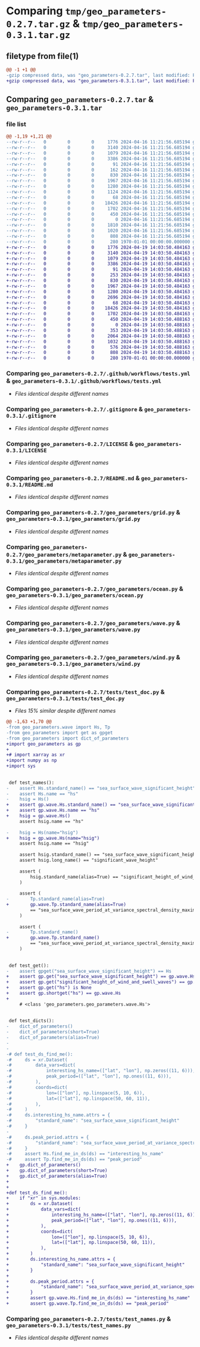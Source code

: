 # Comparing `tmp/geo_parameters-0.2.7.tar.gz` & `tmp/geo_parameters-0.3.1.tar.gz`

## filetype from file(1)

```diff
@@ -1 +1 @@
-gzip compressed data, was "geo_parameters-0.2.7.tar", last modified: Fri Jan  1 00:00:00 2016, max compression
+gzip compressed data, was "geo_parameters-0.3.1.tar", last modified: Fri Jan  1 00:00:00 2016, max compression
```

## Comparing `geo_parameters-0.2.7.tar` & `geo_parameters-0.3.1.tar`

### file list

```diff
@@ -1,19 +1,21 @@
--rw-r--r--   0        0        0     1776 2024-04-16 11:21:56.685194 geo_parameters-0.2.7/.github/workflows/tests.yml
--rw-r--r--   0        0        0     3140 2024-04-16 11:21:56.685194 geo_parameters-0.2.7/.gitignore
--rw-r--r--   0        0        0     1079 2024-04-16 11:21:56.685194 geo_parameters-0.2.7/LICENSE
--rw-r--r--   0        0        0     3386 2024-04-16 11:21:56.685194 geo_parameters-0.2.7/README.md
--rw-r--r--   0        0        0       91 2024-04-16 11:21:56.685194 geo_parameters-0.2.7/environment.yml
--rw-r--r--   0        0        0      162 2024-04-16 11:21:56.685194 geo_parameters-0.2.7/geo_parameters/__init__.py
--rw-r--r--   0        0        0      830 2024-04-16 11:21:56.685194 geo_parameters-0.2.7/geo_parameters/grid.py
--rw-r--r--   0        0        0     1967 2024-04-16 11:21:56.685194 geo_parameters-0.2.7/geo_parameters/metaparameter.py
--rw-r--r--   0        0        0     1280 2024-04-16 11:21:56.685194 geo_parameters-0.2.7/geo_parameters/ocean.py
--rw-r--r--   0        0        0     1124 2024-04-16 11:21:56.685194 geo_parameters-0.2.7/geo_parameters/parameter_funcs.py
--rw-r--r--   0        0        0       68 2024-04-16 11:21:56.685194 geo_parameters-0.2.7/geo_parameters/ureg.py
--rw-r--r--   0        0        0    18426 2024-04-16 11:21:56.685194 geo_parameters-0.2.7/geo_parameters/wave.py
--rw-r--r--   0        0        0     1702 2024-04-16 11:21:56.685194 geo_parameters-0.2.7/geo_parameters/wind.py
--rw-r--r--   0        0        0      450 2024-04-16 11:21:56.685194 geo_parameters-0.2.7/pyproject.toml
--rw-r--r--   0        0        0        0 2024-04-16 11:21:56.685194 geo_parameters-0.2.7/tests/__init__.py
--rw-r--r--   0        0        0     1810 2024-04-16 11:21:56.685194 geo_parameters-0.2.7/tests/test_doc.py
--rw-r--r--   0        0        0     1020 2024-04-16 11:21:56.685194 geo_parameters-0.2.7/tests/test_funcs.py
--rw-r--r--   0        0        0      808 2024-04-16 11:21:56.685194 geo_parameters-0.2.7/tests/test_names.py
--rw-r--r--   0        0        0      280 1970-01-01 00:00:00.000000 geo_parameters-0.2.7/PKG-INFO
+-rw-r--r--   0        0        0     1776 2024-04-19 14:03:50.484163 geo_parameters-0.3.1/.github/workflows/tests.yml
+-rw-r--r--   0        0        0     3140 2024-04-19 14:03:50.484163 geo_parameters-0.3.1/.gitignore
+-rw-r--r--   0        0        0     1079 2024-04-19 14:03:50.484163 geo_parameters-0.3.1/LICENSE
+-rw-r--r--   0        0        0     3386 2024-04-19 14:03:50.484163 geo_parameters-0.3.1/README.md
+-rw-r--r--   0        0        0       91 2024-04-19 14:03:50.484163 geo_parameters-0.3.1/environment.yml
+-rw-r--r--   0        0        0      253 2024-04-19 14:03:50.484163 geo_parameters-0.3.1/geo_parameters/__init__.py
+-rw-r--r--   0        0        0      830 2024-04-19 14:03:50.484163 geo_parameters-0.3.1/geo_parameters/grid.py
+-rw-r--r--   0        0        0     1967 2024-04-19 14:03:50.484163 geo_parameters-0.3.1/geo_parameters/metaparameter.py
+-rw-r--r--   0        0        0     1280 2024-04-19 14:03:50.484163 geo_parameters-0.3.1/geo_parameters/ocean.py
+-rw-r--r--   0        0        0     2696 2024-04-19 14:03:50.484163 geo_parameters-0.3.1/geo_parameters/parameter_funcs.py
+-rw-r--r--   0        0        0       68 2024-04-19 14:03:50.484163 geo_parameters-0.3.1/geo_parameters/ureg.py
+-rw-r--r--   0        0        0    18426 2024-04-19 14:03:50.484163 geo_parameters-0.3.1/geo_parameters/wave.py
+-rw-r--r--   0        0        0     1702 2024-04-19 14:03:50.484163 geo_parameters-0.3.1/geo_parameters/wind.py
+-rw-r--r--   0        0        0      450 2024-04-19 14:03:50.488163 geo_parameters-0.3.1/pyproject.toml
+-rw-r--r--   0        0        0        0 2024-04-19 14:03:50.488163 geo_parameters-0.3.1/tests/__init__.py
+-rw-r--r--   0        0        0      353 2024-04-19 14:03:50.488163 geo_parameters-0.3.1/tests/test_decode.py
+-rw-r--r--   0        0        0     2064 2024-04-19 14:03:50.488163 geo_parameters-0.3.1/tests/test_doc.py
+-rw-r--r--   0        0        0     1032 2024-04-19 14:03:50.488163 geo_parameters-0.3.1/tests/test_funcs.py
+-rw-r--r--   0        0        0      576 2024-04-19 14:03:50.488163 geo_parameters-0.3.1/tests/test_isgp.py
+-rw-r--r--   0        0        0      808 2024-04-19 14:03:50.488163 geo_parameters-0.3.1/tests/test_names.py
+-rw-r--r--   0        0        0      280 1970-01-01 00:00:00.000000 geo_parameters-0.3.1/PKG-INFO
```

### Comparing `geo_parameters-0.2.7/.github/workflows/tests.yml` & `geo_parameters-0.3.1/.github/workflows/tests.yml`

 * *Files identical despite different names*

### Comparing `geo_parameters-0.2.7/.gitignore` & `geo_parameters-0.3.1/.gitignore`

 * *Files identical despite different names*

### Comparing `geo_parameters-0.2.7/LICENSE` & `geo_parameters-0.3.1/LICENSE`

 * *Files identical despite different names*

### Comparing `geo_parameters-0.2.7/README.md` & `geo_parameters-0.3.1/README.md`

 * *Files identical despite different names*

### Comparing `geo_parameters-0.2.7/geo_parameters/grid.py` & `geo_parameters-0.3.1/geo_parameters/grid.py`

 * *Files identical despite different names*

### Comparing `geo_parameters-0.2.7/geo_parameters/metaparameter.py` & `geo_parameters-0.3.1/geo_parameters/metaparameter.py`

 * *Files identical despite different names*

### Comparing `geo_parameters-0.2.7/geo_parameters/ocean.py` & `geo_parameters-0.3.1/geo_parameters/ocean.py`

 * *Files identical despite different names*

### Comparing `geo_parameters-0.2.7/geo_parameters/wave.py` & `geo_parameters-0.3.1/geo_parameters/wave.py`

 * *Files identical despite different names*

### Comparing `geo_parameters-0.2.7/geo_parameters/wind.py` & `geo_parameters-0.3.1/geo_parameters/wind.py`

 * *Files identical despite different names*

### Comparing `geo_parameters-0.2.7/tests/test_doc.py` & `geo_parameters-0.3.1/tests/test_doc.py`

 * *Files 15% similar despite different names*

```diff
@@ -1,63 +1,70 @@
-from geo_parameters.wave import Hs, Tp
-from geo_parameters import get as gpget
-from geo_parameters import dict_of_parameters
+import geo_parameters as gp
+
+# import xarray as xr
+import numpy as np
+import sys
 
 
 def test_names():
-    assert Hs.standard_name() == "sea_surface_wave_significant_height"
-    assert Hs.name == "hs"
-    hsig = Hs()
+    assert gp.wave.Hs.standard_name() == "sea_surface_wave_significant_height"
+    assert gp.wave.Hs.name == "hs"
+    hsig = gp.wave.Hs()
     assert hsig.name == "hs"
 
-    hsig = Hs(name="hsig")
+    hsig = gp.wave.Hs(name="hsig")
     assert hsig.name == "hsig"
 
     assert hsig.standard_name() == "sea_surface_wave_significant_height"
     assert hsig.long_name() == "significant_wave_height"
 
     assert (
         hsig.standard_name(alias=True) == "significant_height_of_wind_and_swell_waves"
     )
 
     assert (
-        Tp.standard_name(alias=True)
+        gp.wave.Tp.standard_name(alias=True)
         == "sea_surface_wave_period_at_variance_spectral_density_maximum"
     )
 
     assert (
-        Tp.standard_name()
+        gp.wave.Tp.standard_name()
         == "sea_surface_wave_period_at_variance_spectral_density_maximum"
     )
 
 
 def test_get():
-    assert gpget("sea_surface_wave_significant_height") == Hs
+    assert gp.get("sea_surface_wave_significant_height") == gp.wave.Hs
+    assert gp.get("significant_height_of_wind_and_swell_waves") == gp.wave.Hs
+    assert gp.get("hs") is None
+    assert gp.shortget("hs") == gp.wave.Hs
+
     # <class 'geo_parameters.geo_parameters.wave.Hs'>
 
 
 def test_dicts():
-    dict_of_parameters()
-    dict_of_parameters(short=True)
-    dict_of_parameters(alias=True)
-
-
-# def test_ds_find_me():
-#     ds = xr.Dataset(
-#         data_vars=dict(
-#             interesting_hs_name=(["lat", "lon"], np.zeros((11, 6))),
-#             peak_period=(["lat", "lon"], np.ones((11, 6))),
-#         ),
-#         coords=dict(
-#             lon=(["lon"], np.linspace(5, 10, 6)),
-#             lat=(["lat"], np.linspace(50, 60, 11)),
-#         ),
-#     )
-#     ds.interesting_hs_name.attrs = {
-#         "standard_name": "sea_surface_wave_significant_height"
-#     }
-
-#     ds.peak_period.attrs = {
-#         "standard_name": "sea_surface_wave_period_at_variance_spectral_density_maximum"
-#     }
-#     assert Hs.find_me_in_ds(ds) == "interesting_hs_name"
-#     assert Tp.find_me_in_ds(ds) == "peak_period"
+    gp.dict_of_parameters()
+    gp.dict_of_parameters(short=True)
+    gp.dict_of_parameters(alias=True)
+
+
+def test_ds_find_me():
+    if "xr" in sys.modules:
+        ds = xr.Dataset(
+            data_vars=dict(
+                interesting_hs_name=(["lat", "lon"], np.zeros((11, 6))),
+                peak_period=(["lat", "lon"], np.ones((11, 6))),
+            ),
+            coords=dict(
+                lon=(["lon"], np.linspace(5, 10, 6)),
+                lat=(["lat"], np.linspace(50, 60, 11)),
+            ),
+        )
+        ds.interesting_hs_name.attrs = {
+            "standard_name": "sea_surface_wave_significant_height"
+        }
+
+        ds.peak_period.attrs = {
+            "standard_name": "sea_surface_wave_period_at_variance_spectral_density_maximum"
+        }
+        assert gp.wave.Hs.find_me_in_ds(ds) == "interesting_hs_name"
+        assert gp.wave.Tp.find_me_in_ds(ds) == "peak_period"
```

### Comparing `geo_parameters-0.2.7/tests/test_names.py` & `geo_parameters-0.3.1/tests/test_names.py`

 * *Files identical despite different names*

